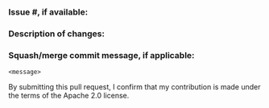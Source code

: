### Issue #, if available:

### Description of changes:

### Squash/merge commit message, if applicable:

```
<message>
```

By submitting this pull request, I confirm that my contribution is made under the terms of the Apache 2.0 license.
